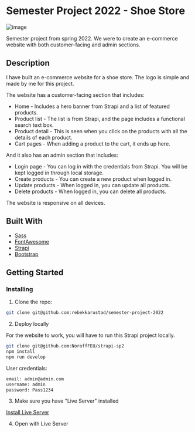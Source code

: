 # Semester Project 2022 - Shoe Store

![image](https://rebekkarustad.netlify.app/images/shoe-store.png)

Semester project from spring 2022. We were to create an e-commerce website with both customer-facing and admin sections.

## Description

I have built an e-commerce website for a shoe store. The logo is simple and made by me for this project.

The website has a customer-facing section that includes:

- Home - Includes a hero banner from Strapi and a list of featured products.
- Product list - The list is from Strapi, and the page includes a functional search text box.
- Product detail - This is seen when you click on the products with all the details of each product.
- Cart pages - When adding a product to the cart, it ends up here.

And it also has an admin section that includes:

- Login page - You can log in with the credentials from Strapi. You will be kept logged in through local storage.
- Create products - You can create a new product when logged in.
- Update products - When logged in, you can update all products.
- Delete products - When logged in, you can delete all products.

The website is responsive on all devices.

## Built With

- [Sass](https://sass-lang.com/)
- [FontAwesome](https://fontawesome.com/)
- [Strapi](https://strapi.io/)
- [Bootstrap](https://getbootstrap.com)

## Getting Started

### Installing

1. Clone the repo:

```bash
git clone git@github.com:rebekkarustad/semester-project-2022
```

2. Deploy locally

For the website to work, you will have to run this Strapi project locally.

```bash
git clone git@github.com:NoroffFEU/strapi-sp2
npm install
npm run develop
```

User credentials:

```bash
email: admin@admin.com
username: admin
password: Pass1234
```

3. Make sure you have "Live Server" installed

[Install Live Server](https://marketplace.visualstudio.com/items?itemName=ritwickdey.LiveServer)

4. Open with Live Server
